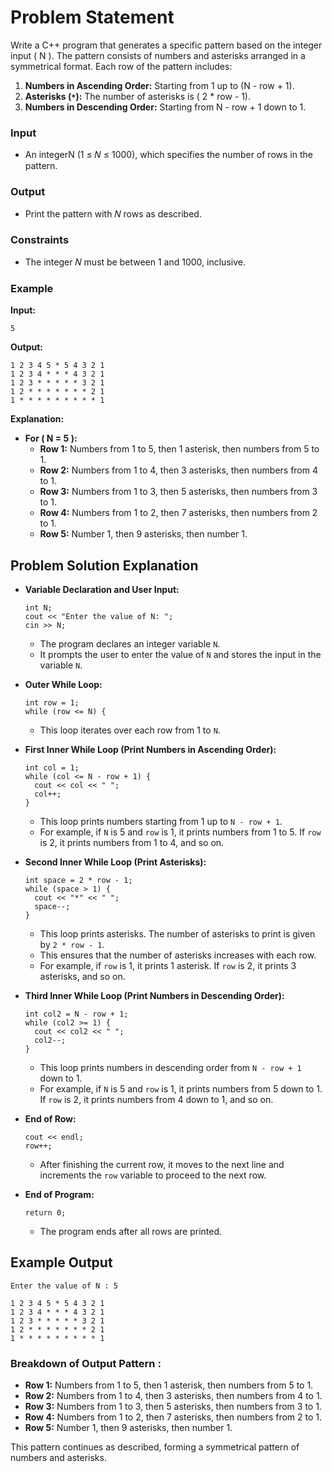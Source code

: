 # Problem Statement

Write a C++ program that generates a specific pattern based on the integer input \( N \). The pattern consists of numbers and asterisks arranged in a symmetrical format. Each row of the pattern includes:

1. **Numbers in Ascending Order:** Starting from 1 up to (N - row + 1).
2. **Asterisks (`*`):** The number of asterisks is \( 2 * row - 1).
3. **Numbers in Descending Order:** Starting from  N - row + 1 down to 1.

### Input

- An integerN (1 ≤ 𝑁 ≤ 1000), which specifies the number of rows in the pattern.

### Output

- Print the pattern with 𝑁 rows as described.

### Constraints

- The integer 𝑁 must be between 1 and 1000, inclusive.

### Example

**Input:**
```
5
```

**Output:**
```
1 2 3 4 5 * 5 4 3 2 1
1 2 3 4 * * * 4 3 2 1
1 2 3 * * * * * 3 2 1
1 2 * * * * * * * 2 1
1 * * * * * * * * * 1
```

**Explanation:**

- **For \( N = 5 \):**
  - **Row 1:** Numbers from 1 to 5, then 1 asterisk, then numbers from 5 to 1.
  - **Row 2:** Numbers from 1 to 4, then 3 asterisks, then numbers from 4 to 1.
  - **Row 3:** Numbers from 1 to 3, then 5 asterisks, then numbers from 3 to 1.
  - **Row 4:** Numbers from 1 to 2, then 7 asterisks, then numbers from 2 to 1.
  - **Row 5:** Number 1, then 9 asterisks, then number 1.

## Problem Solution Explanation

- **Variable Declaration and User Input:**

    ```
    int N;
    cout << "Enter the value of N: ";
    cin >> N;
    ``` 

    - The program declares an integer variable `N`.
    - It prompts the user to enter the value of `N` and stores the input in the variable `N`.

- **Outer While Loop:**

    ```
    int row = 1;
    while (row <= N) {
    ```

    - This loop iterates over each row from 1 to `N`.

- **First Inner While Loop (Print Numbers in Ascending Order):**

    ```
    int col = 1;
    while (col <= N - row + 1) {
      cout << col << " ";
      col++;
    }
    ```

    - This loop prints numbers starting from 1 up to `N - row + 1`.
    - For example, if `N` is 5 and `row` is 1, it prints numbers from 1 to 5. If `row` is 2, it prints numbers from 1 to 4, and so on.

- **Second Inner While Loop (Print Asterisks):**

    ```
    int space = 2 * row - 1;
    while (space > 1) {
      cout << "*" << " ";
      space--;
    }
    ```

    - This loop prints asterisks. The number of asterisks to print is given by `2 * row - 1`.
    - This ensures that the number of asterisks increases with each row.
    - For example, if `row` is 1, it prints 1 asterisk. If `row` is 2, it prints 3 asterisks, and so on.

- **Third Inner While Loop (Print Numbers in Descending Order):**

    ```
    int col2 = N - row + 1;
    while (col2 >= 1) {
      cout << col2 << " ";
      col2--;
    }
    ```

    - This loop prints numbers in descending order from `N - row + 1` down to 1.
    - For example, if `N` is 5 and `row` is 1, it prints numbers from 5 down to 1. If `row` is 2, it prints numbers from 4 down to 1, and so on.

- **End of Row:**

    ```
    cout << endl;
    row++;
    ```

    - After finishing the current row, it moves to the next line and increments the `row` variable to proceed to the next row.

- **End of Program:**

    ```
    return 0;
    ```

    - The program ends after all rows are printed.


## Example Output

```
Enter the value of N : 5
```

  ```
  1 2 3 4 5 * 5 4 3 2 1
  1 2 3 4 * * * 4 3 2 1
  1 2 3 * * * * * 3 2 1
  1 2 * * * * * * * 2 1
  1 * * * * * * * * * 1
  ``` 

### Breakdown of Output Pattern :

-   **Row 1:** Numbers from 1 to 5, then 1 asterisk, then numbers from 5 to 1.
-   **Row 2:** Numbers from 1 to 4, then 3 asterisks, then numbers from 4 to 1.
-   **Row 3:** Numbers from 1 to 3, then 5 asterisks, then numbers from 3 to 1.
-   **Row 4:** Numbers from 1 to 2, then 7 asterisks, then numbers from 2 to 1.
-   **Row 5:** Number 1, then 9 asterisks, then number 1.

This pattern continues as described, forming a symmetrical pattern of numbers and asterisks.
